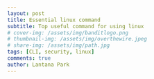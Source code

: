 ```yaml
---
layout: post
title: Essential linux command
subtitle: Top useful command for using linux
# cover-img: /assets/img/banditlogo.png
# thumbnail-img: /assets/img/overthewire.jpeg
# share-img: /assets/img/path.jpg
tags: [CLI, security, linux]
comments: true
author: Lantana Park
---
```




